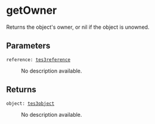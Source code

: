 # getOwner

Returns the object's owner, or nil if the object is unowned.

## Parameters

<dl class="describe">
<dt><code class="descname">reference: <a href="https://mwse.readthedocs.io/en/latest/lua/type/tes3reference.html">tes3reference</a></code></dt>
<dd>

No description available.

</dd>
</dl>

## Returns

<dl class="describe">
<dt><code class="descname">object: <a href="https://mwse.readthedocs.io/en/latest/lua/type/tes3object.html">tes3object</a></code></dt>
<dd>

No description available.

</dd>
</dl>
